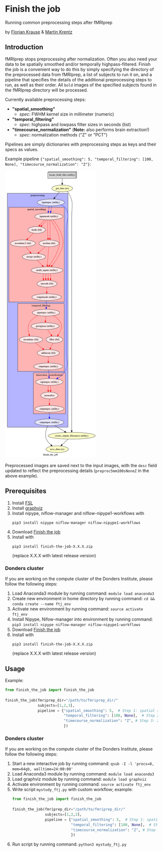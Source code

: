 # Finish the job
Running common preprocessing steps after fMRIprep

by [Florian Krause](https://www.floriankrause.org) & [Martin Krentz](mailto:m.krentz@donders.ru.nl)

## Introduction
fMRIprep stops preprocessing after normalization. Often you also need your data to be spatially smoothed and/or temporally highpass-filtered. Finish the job is a convenient way to do this by simply specifying the directory of the preprocessed data from fMRIprep, a list of subjects to run it on, and a pipeline that specifies the details of the additional preprocessing steps to run, as well as their order. All `bold` images of the specified subjects found in the fMRIprep directory will be processed.

Currently available preprocessing steps:
* **"spatial_smoothing"**
  * _spec_: FWHM kernel size in millimeter (numeric)
* **"temporal_filtering"**
  * _spec_: highpass and lowpass filter sizes in seconds (list)
* **"timecourse_normalization"** (**Note:** also performs brain extraction!)
  * _spec_: normalization methods ("Z" or "PCT")

Pipelines are simply dictionaries with preprocessing steps as keys and their specs as values.

Example pipeline `{"spatial_smoothing": 5, "temporal_filtering": [100, None], "timecourse_normalization": "Z"}`:

<a href="https://github.com/can-lab/finish-the-job/blob/master/graph_colored.png">
  <img src="https://github.com/can-lab/finish-the-job/raw/master/graph_colored.png" width="300">
</a>

Preprocessed images are saved next to the input images, with the `desc` field updated to reflect the preprocessing details (`preproc5mm100sNoneZ` in the above example).

## Prerequisites
1. Install [FSL](https://fsl.fmrib.ox.ac.uk/fsl/fslwiki/)
2. Install [graphviz](https://www.graphviz.org/)
3. Install nipype, niflow-manager and niflow-nipype1-workflows with
   ```
   pip3 install nipype niflow-manager niflow-nipype1-workflows
   ```
4. Download [Finish the job](https://github.com/can-lab/finish-the-job/archive/master.zip)
5. Install with
   ```
   pip3 install finish-the-job-X.X.X.zip
   ```
   (replace X.X.X with latest release version)

### Donders cluster
If you are working on the compute cluster of the Donders Institute, please follow the following steps:
1. Load Anaconda3 module by running command: `module load anaconda3`
2. Create new environment in home directory by running command: `cd && conda create --name ftj_env`
4. Activate new environment by running command: `source activate ftj_env`
5. Install Nipype, Nifow-manager into environment by running command: `pip3 install nipype niflow-manager niflow-nipype1-workflows`
6. Download [Finish the job](https://github.com/can-lab/finish-the-job/archive/master.zip)
7. Install with
   ```
   pip3 install finish-the-job-X.X.X.zip
   ```
   (replace X.X.X with latest release version)

## Usage
Example:
```python
from finish_the_job import finish_the_job

finish_the_job(fmriprep_dir="/path/to/fmriprep_dir/"
               subjects=[1,2,3],
               pipeline = {"spatial_smoothing": 5,  # Step 1: spatial smoothing with 5 mm kernel
                           "temporal_filtering": [100, None],  # Step 2: highpass filtering with 100 s filter size
                           "timecourse_normalization": "Z", # Step 3: Z-normalization of voxels timecourses
                           })
```

### Donders cluster
If you are working on the compute cluster of the Donders Institute, please follow the following steps:
1. Start a new interactive job by running command: `qsub -I -l 'procs=8, mem=64gb, walltime=24:00:00'`
2. Load Anaconda3 module by running command: `module load anaconda3`
3. Load graphviz module by running command: `module load graphviz`
4. Activate environment by running command: `source activate ftj_env`
5. Write script `mystudy_ftj.py` with custom workflow; example:
   ```python
   from finish_the_job import finish_the_job

   finish_the_job(fmriprep_dir="/path/to/fmriprep_dir/"
                  subjects=[1,2,3],
                  pipeline = {"spatial_smoothing": 5,  # Step 1: spatial smoothing with 5 mm kernel
                              "temporal_filtering": [100, None],  # Step 2: highpass filtering with 100 s filter size
                              "timecourse_normalization": "Z", # Step 3: Z-normalization of voxels timecourses
                              })
   ```
6. Run script by running command: `python3 mystudy_ftj.py`
